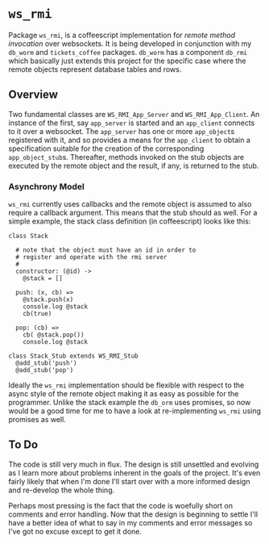 # `ws_rmi`

Package `ws_rmi`, is a coffeescript implementation for *remote method
invocation* over websockets.  It is being developed in conjunction with my
`db_worm` and `tickets_coffee` packages.  `db_worm` has a component `db_rmi`
which basically just extends this project for the specific case where
the remote objects represent database tables and rows.

## Overview

Two fundamental classes are `WS_RMI_App_Server` and
`WS_RMI_App_Client`.  An instance of the first, say `app_server` is
started and an `app_client` connects to it over a websocket.  The
`app_server` has one or more `app_object`s registered with it, and so
provides a means for the `app_client` to obtain a specification
suitable for the creation of the corresponding `app_object_stub`s.
Thereafter, methods invoked on the stub objects are executed by the
remote object and the result, if any, is returned to the stub.

### Asynchrony Model

`ws_rmi` currently uses callbacks and the remote object is assumed to
also require a callback argument. This means that the stub should as
well.  For a simple example, the stack class definition (in
coffeescript) looks like this:

```
class Stack

  # note that the object must have an id in order to
  # register and operate with the rmi server
  #
  constructor: (@id) ->
    @stack = []

  push: (x, cb) =>
    @stack.push(x)
    console.log @stack
    cb(true)

  pop: (cb) =>
    cb( @stack.pop())
    console.log @stack

class Stack_Stub extends WS_RMI_Stub
  @add_stub('push')
  @add_stub('pop')
```

Ideally the `ws_rmi` implementation should be flexible with respect to
the async style of the remote object making it as easy as possible for
the programmer.  Unlike the stack example the `db_orm` uses promises,
so now would be a good time for me to have a look at re-implementing
`ws_rmi` using promises as well.


## To Do

The code is still very much in flux. The design is still unsettled and
evolving as I learn more about problems inherent in the goals of the
project.  It's even fairly likely that when I'm done I'll start over
with a more informed design and re-develop the whole thing.

Perhaps most pressing is the fact that the code is woefully short on
comments and error handling.  Now that the design is beginning to
settle I'll have a better idea of what to say in my comments and error
messages so I've got no excuse except to get it done.
